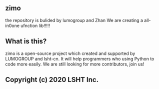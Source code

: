 ## zimo
the repository is bulided by lumogroup and Zhan
We are creating a all-in0one ufnction lib!!!!!
## What is this?
zimo is a open-source project which created and supported by LUMOGROUP and lsht-cn. It will help programmers who using Python to code more easily. We are still looking for more contributors, join us!
## Copyright (c) 2020 LSHT Inc.
